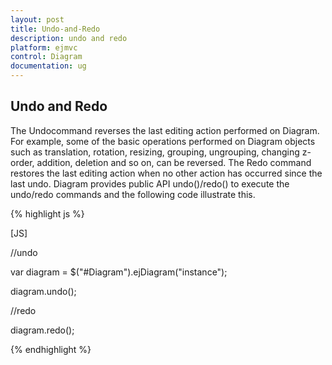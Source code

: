 ```yaml
---
layout: post
title: Undo-and-Redo
description: undo and redo
platform: ejmvc
control: Diagram
documentation: ug
---
```


## Undo and Redo

The Undocommand reverses the last editing action performed on Diagram. For example, some of the basic operations performed on Diagram objects such as translation, rotation, resizing, grouping, ungrouping, changing z-order, addition, deletion and so on, can be reversed. The Redo command restores the last editing action when no other action has occurred since the last undo. Diagram provides public API undo()/redo() to execute the undo/redo commands and the following code illustrate this.

{% highlight js %}

[JS]



//undo

var diagram = $("#Diagram").ejDiagram("instance");

diagram.undo();



//redo

diagram.redo();



{% endhighlight %}



